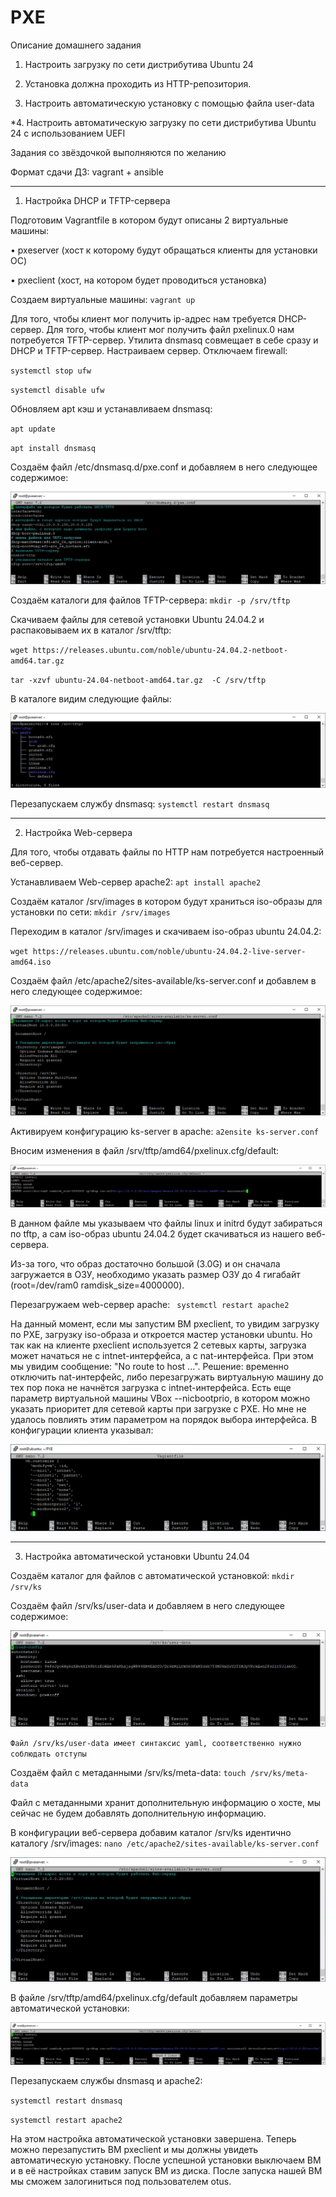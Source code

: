 # PXE

Описание домашнего задания

1. Настроить загрузку по сети дистрибутива Ubuntu 24

2. Установка должна проходить из HTTP-репозитория.

3. Настроить автоматическую установку c помощью файла user-data

*4. Настроить автоматическую загрузку по сети дистрибутива Ubuntu 24 c использованием UEFI

Задания со звёздочкой выполняются по желанию

Формат сдачи ДЗ: vagrant + ansible

------------------------------------------------------------------------------------------

1. Настройка DHCP и TFTP-сервера

Подготовим Vagrantfile в котором будут описаны 2 виртуальные машины:

• pxeserver (хост к которому будут обращаться клиенты для установки ОС)

• pxeclient (хост, на котором будет проводиться установка)

Создаем виртуальные машины: `vagrant up`

Для того, чтобы клиент мог получить ip-адрес нам требуется DHCP-сервер. Для того, чтобы клиент мог получить файл pxelinux.0 нам потребуется TFTP-сервер. Утилита dnsmasq совмещает в себе сразу и DHCP и TFTP-сервер. Настраиваем сервер. Отключаем firewall:

`systemctl stop ufw`

`systemctl disable ufw`

Обновляем apt кэш и устанавливаем dnsmasq:

`apt update`

`apt install dnsmasq`

Создаём файл /etc/dnsmasq.d/pxe.conf и добавляем в него следующее содержимое:

![Image alt](https://github.com/NikPuskov/PXE/blob/main/pxe1.jpg)

Создаём каталоги для файлов TFTP-сервера: `mkdir -p /srv/tftp`

Cкачиваем файлы для сетевой установки Ubuntu 24.04.2 и распаковываем их в каталог /srv/tftp:

`wget https://releases.ubuntu.com/noble/ubuntu-24.04.2-netboot-amd64.tar.gz`

`tar -xzvf ubuntu-24.04-netboot-amd64.tar.gz  -C /srv/tftp`

В каталоге видим следующие файлы:

![Image alt](https://github.com/NikPuskov/PXE/blob/main/pxe2.jpg)

Перезапускаем службу dnsmasq: `systemctl restart dnsmasq`

-------------------------------------------------------------------------------------------

2. Настройка Web-сервера

Для того, чтобы отдавать файлы по HTTP нам потребуется настроенный веб-сервер.

Устанавливаем Web-сервер apache2: `apt install apache2`

Cоздаём каталог /srv/images в котором будут храниться iso-образы для установки по сети: `mkdir /srv/images`

Переходим в каталог /srv/images и скачиваем iso-образ ubuntu 24.04.2:

`wget https://releases.ubuntu.com/noble/ubuntu-24.04.2-live-server-amd64.iso`

Cоздаём файл /etc/apache2/sites-available/ks-server.conf и добавлем в него следующее содержимое:

![Image alt](https://github.com/NikPuskov/PXE/blob/main/pxe3.jpg)

Активируем конфигурацию ks-server в apache: `a2ensite ks-server.conf`

Вносим изменения в файл /srv/tftp/amd64/pxelinux.cfg/default:

![Image alt](https://github.com/NikPuskov/PXE/blob/main/pxe4.jpg)

В данном файле мы указываем что файлы linux и initrd будут забираться по tftp, а сам iso-образ ubuntu 24.04.2 будет скачиваться из нашего веб-сервера.

Из-за того, что образ достаточно большой (3.0G) и он сначала загружается в ОЗУ, необходимо указать размер ОЗУ до 4 гигабайт (root=/dev/ram0 ramdisk_size=4000000).

Перезагружаем web-сервер apache: ` systemctl restart apache2`

На данный момент, если мы запустим ВМ pxeclient, то увидим загрузку по PXE, загрузку iso-образа и откроется мастер установки ubuntu. Но так как на клиенте pxeclient используется 2 сетевых карты, загрузка может начаться не с intnet-интерфейса, а с nat-интерфейса. При этом мы увидим сообщение: "No route to host ...". Решение: временно отключить nat-интерфейс, либо перезагружать виртуальную машину до тех пор пока не начнётся загрузка с intnet-интерфейса. Есть еще параметр виртуальной машины VBox --nicbootprio, в котором можно указать приоритет для сетевой карты при загрузке с PXE. Но мне не удалось повлиять этим параметром на порядок выбора интерфейса. В конфигурации клиента указывал:

![Image alt](https://github.com/NikPuskov/PXE/blob/main/pxe5.jpg)

-----------------------------------------------------------------------------------------------

3. Настройка автоматической установки Ubuntu 24.04

Создаём каталог для файлов с автоматической установкой: `mkdir /srv/ks`

Cоздаём файл /srv/ks/user-data и добавляем в него следующее содержимое:

![Image alt](https://github.com/NikPuskov/PXE/blob/main/pxe6.jpg)

`Файл /srv/ks/user-data имеет синтаксис yaml, соответственно нужно соблюдать отступы`

Cоздаём файл с метаданными /srv/ks/meta-data: `touch /srv/ks/meta-data`

Файл с метаданными хранит дополнительную информацию о хосте, мы сейчас не будем добавлять дополнительную информацию.

В конфигурации веб-сервера добавим каталог /srv/ks идентично каталогу /srv/images: `nano /etc/apache2/sites-available/ks-server.conf`

![Image alt](https://github.com/NikPuskov/PXE/blob/main/pxe7.jpg)

В файле /srv/tftp/amd64/pxelinux.cfg/default добавляем параметры автоматической установки:

![Image alt](https://github.com/NikPuskov/PXE/blob/main/pxe8.jpg)

Перезапускаем службы dnsmasq и apache2:

`systemctl restart dnsmasq`

`systemctl restart apache2`

На этом настройка автоматической установки завершена. Теперь можно перезапустить ВМ pxeclient и мы должны увидеть автоматическую установку. После успешной установки выключаем ВМ и в её настройках ставим запуск ВМ из диска. После запуска нашей ВМ мы сможем залогиниться под пользователем otus.
